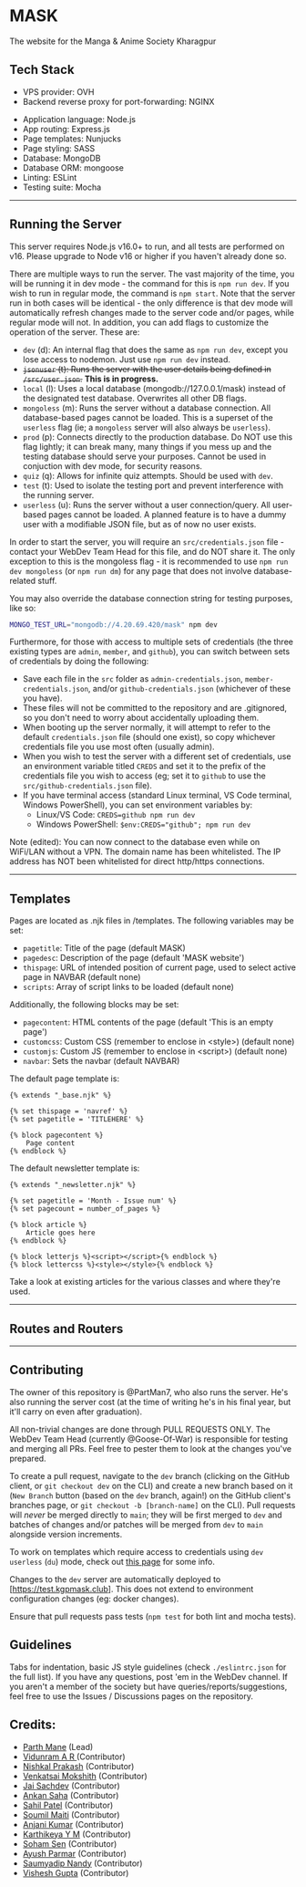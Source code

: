 # MASK
The website for the Manga & Anime Society Kharagpur

## Tech Stack

- VPS provider: OVH
- Backend reverse proxy for port-forwarding: NGINX
<!-- - Containerized deployments: Docker (we aren't using dockerized containers right now) -->
- Application language: Node.js
- App routing: Express.js
- Page templates: Nunjucks
- Page styling: SASS
- Database: MongoDB
- Database ORM: mongoose
- Linting: ESLint
- Testing suite: Mocha

---

## Running the Server

This server requires Node.js v16.0+ to run, and all tests are performed on v16. Please upgrade to Node v16 or higher if you haven't already done so.

There are multiple ways to run the server. The vast majority of the time, you will be running it in dev mode - the command for this is `npm run dev`. If you wish to run in regular mode, the command is `npm start`. Note that the server run in both cases will be identical - the only difference is that dev mode will automatically refresh changes made to the server code and/or pages, while regular mode will not. In addition, you can add flags to customize the operation of the server. These are:

- `dev` (d): An internal flag that does the same as `npm run dev`, except you lose access to nodemon. Just use `npm run dev` instead.
- <strike>`jsonuser` (t): Runs the server with the user details being defined in `/src/user.json`.</strike> **This is in progress.**
- `local` (l): Uses a local database (mongodb://127.0.0.1/mask) instead of the designated test database. Overwrites all other DB flags.
- `mongoless` (m): Runs the server without a database connection. All database-based pages cannot be loaded. This is a superset of the `userless` flag (ie; a `mongoless` server will also always be `userless`).
- `prod` (p): Connects directly to the production database. Do NOT use this flag lightly; it can break many, many things if you mess up and the testing database should serve your purposes. Cannot be used in conjuction with dev mode, for security reasons.
- `quiz` (q): Allows for infinite quiz attempts. Should be used with `dev`.
- `test` (t): Used to isolate the testing port and prevent interference with the running server.
- `userless` (u): Runs the server without a user connection/query. All user-based pages cannot be loaded. A planned feature is to have a dummy user with a modifiable JSON file, but as of now no user exists.

In order to start the server, you will require an `src/credentials.json` file - contact your WebDev Team Head for this file, and do NOT share it. The only exception to this is the mongoless flag - it is recommended to use `npm run dev mongoless` (or `npm run dm`) for any page that does not involve database-related stuff.

You may also override the database connection string for testing purposes, like so:

```bash
MONGO_TEST_URL="mongodb://4.20.69.420/mask" npm dev
```

Furthermore, for those with access to multiple sets of credentials (the three existing types are `admin`, `member`, and `github`), you can switch between sets of credentials by doing the following:

- Save each file in the `src` folder as `admin-credentials.json`, `member-credentials.json`, and/or `github-credentials.json` (whichever of these you have).
- These files will not be committed to the repository and are .gitignored, so you don't need to worry about accidentally uploading them.
- When booting up the server normally, it will attempt to refer to the default `credentials.json` file (should one exist), so copy whichever credentials file you use most often (usually admin).
- When you wish to test the server with a different set of credentials, use an environment variable titled `CREDS` and set it to the prefix of the credentials file you wish to access (eg; set it to `github` to use the `src/github-credentials.json` file).
- If you have terminal access (standard Linux terminal, VS Code terminal, Windows PowerShell), you can set environment variables by:
  - Linux/VS Code: `CREDS=github npm run dev`
  - Windows PowerShell: `$env:CREDS="github"; npm run dev`

Note (edited): You can now connect to the database even while on WiFi/LAN without a VPN. The domain name has been whitelisted. The IP address has NOT been whitelisted for direct http/https connections.

---

## Templates

Pages are located as .njk files in /templates. The following variables may be set:

- `pagetitle`: Title of the page (default MASK)
- `pagedesc`: Description of the page (default 'MASK website')
- `thispage`: URL of intended position of current page, used to select active page in NAVBAR (default none)
- `scripts`: Array of script links to be loaded (default none)

Additionally, the following blocks may be set:

- `pagecontent`: HTML contents of the page (default 'This is an empty page')
- `customcss`: Custom CSS (remember to enclose in \<style>) (default none)
- `customjs`: Custom JS (remember to enclose in \<script>) (default none)
- `navbar`: Sets the navbar (default NAVBAR)

The default page template is:

```nunjucks
{% extends "_base.njk" %}

{% set thispage = 'navref' %}
{% set pagetitle = 'TITLEHERE' %}

{% block pagecontent %}
	Page content
{% endblock %}

```

The default newsletter template is:

```nunjucks
{% extends "_newsletter.njk" %}

{% set pagetitle = 'Month - Issue num' %}
{% set pagecount = number_of_pages %}

{% block article %}
	Article goes here
{% endblock %}

{% block letterjs %}<script></script>{% endblock %}
{% block lettercss %}<style></style>{% endblock %}

```

Take a look at existing articles for the various classes and where they're used.

---

## Routes and Routers

<!-- Will be added soon -->

---

## Contributing

The owner of this repository is @PartMan7, who also runs the server. He's also running the server cost (at the time of writing he's in his final year, but it'll carry on even after graduation).

All non-trivial changes are done through PULL REQUESTS ONLY. The WebDev Team Head (currently @Goose-Of-War) is responsible for testing and merging all PRs. Feel free to pester them to look at the changes you've prepared.

To create a pull request, navigate to the `dev` branch (clicking on the GitHub client, or `git checkout dev` on the CLI) and create a new branch based on it (`New Branch` button (based on the `dev` branch, again!) on the GitHub client's branches page, or `git checkout -b [branch-name]` on the CLI). Pull requests will _never_ be merged directly to `main`; they will be first merged to `dev` and batches of changes and/or patches will be merged from `dev` to `main` alongside version increments.

To work on templates which require access to credentials using `dev userless` (`du`) mode, check out [this page](/TESTING.md) for some info.

Changes to the `dev` server are automatically deployed to [https://test.kgpmask.club]. This does not extend to environment configuration changes (eg: docker changes).

Ensure that pull requests pass tests (`npm test` for both lint and mocha tests).


## Guidelines

Tabs for indentation, basic JS style guidelines (check `./eslintrc.json` for the full list). If you have any questions, post 'em in the WebDev channel. If you aren't a member of the society but have queries/reports/suggestions, feel free to use the Issues / Discussions pages on the repository.


## Credits:

- <a href="https://github.com/PartMan7" target="_blank">Parth Mane</a> (Lead)<br />
- <a href="https://github.com/Goose-Of-War" target="_blank">Vidunram A R </a> (Contributor)<br />
- <a href="https://github.com/nishkalprakash" target="_blank">Nishkal Prakash</a> (Contributor) <br />
- <a href="https://github.com/MokshithPV" target="_blank">Venkatsai Mokshith</a> (Contributor)<br />
- <a href="https://github.com/SachdevJai" target="_blank">Jai Sachdev</a> (Contributor)<br />
- <a href="https://github.com/ItsAnkan" target="_blank">Ankan Saha</a> (Contributor)<br />
- <a href="https://github.com/Symbiot01" target="_blank">Sahil Patel</a> (Contributor)<br />
- <a href="https://github.com/KarmaAkaB" target="_blank">Soumil Maiti</a> (Contributor)<br />
- <a href="https://github.com/anjaniit23" target="_blank">Anjani Kumar</a> (Contributor)<br />
- <a href="https://github.com/lurkingryuu" target="_blank">Karthikeya Y M</a> (Contributor)<br />
- <a href="https://github.com/Yureien" target="_blank">Soham Sen</a> (Contributor)<br />
- <a href="https://github.com/ayush4ise" target="_blank">Ayush Parmar</a> (Contributor)<br />
- <a href="https://github.com/Pagol1" target="_blank">Saumyadip Nandy</a> (Contributor)<br />
- <a href="https://github.com/shiroyasha263" target="_blank">Vishesh Gupta</a> (Contributor)<br />
